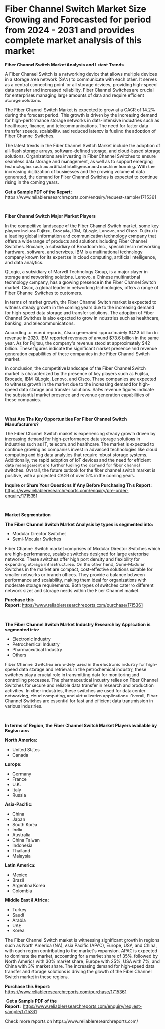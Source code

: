 <p><h1>Fiber Channel Switch Market Size Growing and Forecasted for period from 2024 - 2031 and provides complete market analysis of this market</h1></p><p><strong>Fiber Channel Switch Market Analysis and Latest Trends</strong></p>
<p><p>A Fiber Channel Switch is a networking device that allows multiple devices in a storage area network (SAN) to communicate with each other. It serves as a central connecting point for all storage devices, providing high-speed data transfer and increased reliability. Fiber Channel Switches are crucial for enterprises managing large amounts of data and require efficient storage solutions.</p><p>The Fiber Channel Switch Market is expected to grow at a CAGR of 14.2% during the forecast period. This growth is driven by the increasing demand for high-performance storage networks in data-intensive industries such as healthcare, finance, and telecommunications. The need for faster data transfer speeds, scalability, and reduced latency is fueling the adoption of Fiber Channel Switches.</p><p>The latest trends in the Fiber Channel Switch Market include the adoption of all-flash storage arrays, software-defined storage, and cloud-based storage solutions. Organizations are investing in Fiber Channel Switches to ensure seamless data storage and management, as well as to support emerging technologies such as artificial intelligence and machine learning. With the increasing digitization of businesses and the growing volume of data generated, the demand for Fiber Channel Switches is expected to continue rising in the coming years.</p></p>
<p><strong>Get a Sample PDF of the Report:&nbsp;</strong> <a href="https://www.reliableresearchreports.com/enquiry/request-sample/1715361">https://www.reliableresearchreports.com/enquiry/request-sample/1715361</a></p>
<p>&nbsp;</p>
<p><strong>Fiber Channel Switch Major Market Players</strong></p>
<p><p>In the competitive landscape of the Fiber Channel Switch market, some key players include Fujitsu, Brocade, IBM, QLogic, Lenovo, and Cisco. Fujitsu is a leading global information and communication technology company that offers a wide range of products and solutions including Fiber Channel Switches. Brocade, a subsidiary of Broadcom Inc., specializes in networking hardware, software, and services. IBM is a multinational technology company known for its expertise in cloud computing, artificial intelligence, and data analytics.</p><p>QLogic, a subsidiary of Marvell Technology Group, is a major player in storage and networking solutions. Lenovo, a Chinese multinational technology company, has a growing presence in the Fiber Channel Switch market. Cisco, a global leader in networking technologies, offers a range of Fiber Channel Switches to customers.</p><p>In terms of market growth, the Fiber Channel Switch market is expected to witness steady growth in the coming years due to the increasing demand for high-speed data storage and transfer solutions. The adoption of Fiber Channel Switches is also expected to grow in industries such as healthcare, banking, and telecommunications.</p><p>According to recent reports, Cisco generated approximately $47.3 billion in revenue in 2020. IBM reported revenues of around $73.6 billion in the same year. As for Fujitsu, the company's revenue stood at approximately $42 billion. These figures indicate the significant market presence and revenue generation capabilities of these companies in the Fiber Channel Switch market.</p><p>In conclusion, the competitive landscape of the Fiber Channel Switch market is characterized by the presence of key players such as Fujitsu, Brocade, IBM, QLogic, Lenovo, and Cisco. These companies are expected to witness growth in the market due to the increasing demand for high-speed data storage and transfer solutions. Sales revenue figures indicate the substantial market presence and revenue generation capabilities of these companies.</p></p>
<p>&nbsp;</p>
<p><strong>What Are The Key Opportunities For Fiber Channel Switch Manufacturers?</strong></p>
<p><p>The Fiber Channel Switch market is experiencing steady growth driven by increasing demand for high-performance data storage solutions in industries such as IT, telecom, and healthcare. The market is expected to continue growing as companies invest in advanced technologies like cloud computing and big data analytics that require robust storage systems. Additionally, the rapid adoption of IoT devices and the need for efficient data management are further fueling the demand for fiber channel switches. Overall, the future outlook for the fiber channel switch market is positive, with a projected CAGR of over 5% in the coming years.</p></p>
<p><strong>Inquire or Share Your Questions If Any Before Purchasing This Report:</strong> <a href="https://www.reliableresearchreports.com/enquiry/pre-order-enquiry/1715361">https://www.reliableresearchreports.com/enquiry/pre-order-enquiry/1715361</a></p>
<p>&nbsp;</p>
<p><strong>Market Segmentation</strong></p>
<p><strong>The Fiber Channel Switch Market Analysis by types is segmented into:</strong></p>
<p><ul><li>Modular Director Switches</li><li>Semi-Modular Switches</li></ul></p>
<p><p>Fiber Channel Switch market comprises of Modular Director Switches which are high-performance, scalable switches designed for large enterprise networks. These switches offer high port density and flexibility for expanding storage infrastructures. On the other hand, Semi-Modular Switches in the market are compact, cost-effective solutions suitable for smaller networks or branch offices. They provide a balance between performance and scalability, making them ideal for organizations with moderate storage requirements. Both types of switches cater to different network sizes and storage needs within the Fiber Channel market.</p></p>
<p><strong>Purchase this Report:&nbsp;</strong><a href="https://www.reliableresearchreports.com/purchase/1715361">https://www.reliableresearchreports.com/purchase/1715361</a></p>
<p>&nbsp;</p>
<p><strong>The Fiber Channel Switch Market Industry Research by Application is segmented into:</strong></p>
<p><ul><li>Electronic Industry</li><li>Petrochemical Industry</li><li>Pharmaceutical Industry</li><li>Others</li></ul></p>
<p><p>Fiber Channel Switches are widely used in the electronic industry for high-speed data storage and retrieval. In the petrochemical industry, these switches play a crucial role in transmitting data for monitoring and controlling processes. The pharmaceutical industry relies on Fiber Channel Switches for secure and reliable data transfer in research and production activities. In other industries, these switches are used for data center networking, cloud computing, and virtualization applications. Overall, Fiber Channel Switches are essential for fast and efficient data transmission in various industries.</p></p>
<p>&nbsp;</p>
<p><strong>In terms of Region, the Fiber Channel Switch Market Players available by Region are:</strong></p>
<p>
    <p> <strong> North America: </strong>
        <ul>
            <li>United States</li>
            <li>Canada</li>
        </ul>
        </p> 
    <p> <strong> Europe: </strong>
        <ul>
            <li>Germany</li>
            <li>France</li>
            <li>U.K.</li>
            <li>Italy</li>
            <li>Russia</li>
        </ul>
        </p> 
    <p> <strong> Asia-Pacific: </strong>
        <ul>
            <li>China</li>
            <li>Japan</li>
            <li>South Korea</li>
            <li>India</li>
            <li>Australia</li>
            <li>China Taiwan</li>
            <li>Indonesia</li>
            <li>Thailand</li>
            <li>Malaysia</li>
        </ul>
        </p> 
    <p> <strong> Latin America: </strong>
        <ul>
            <li>Mexico</li>
            <li>Brazil</li>
            <li>Argentina Korea</li>
            <li>Colombia</li>
        </ul>
        </p> 
    <p> <strong> Middle East & Africa: </strong>
        <ul>
            <li>Turkey</li>
            <li>Saudi</li>
            <li>Arabia</li>
            <li>UAE</li>
            <li>Korea</li>
        </ul>
    </p>
    </p>
<p><p>The Fiber Channel Switch market is witnessing significant growth in regions such as North America (NA), Asia Pacific (APAC), Europe, USA, and China, with each region contributing to the market's expansion. APAC is expected to dominate the market, accounting for a market share of 35%, followed by North America with 30% market share, Europe with 25%, USA with 7%, and China with 3% market share. The increasing demand for high-speed data transfer and storage solutions is driving the growth of the Fiber Channel Switch market in these regions.</p></p>
<p><strong>Purchase this Report: </strong><a href="https://www.reliableresearchreports.com/purchase/1715361">https://www.reliableresearchreports.com/purchase/1715361</a></p>
<p>&nbsp;<strong>Get a Sample PDF of the Report:&nbsp;&nbsp;</strong><a href="https://www.reliableresearchreports.com/enquiry/request-sample/1715361">https://www.reliableresearchreports.com/enquiry/request-sample/1715361</a></p>
<p><strong></strong></p>
<p>Check more reports on https://www.reliableresearchreports.com/</p>